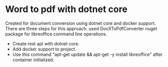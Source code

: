 
# Word to pdf with dotnet core

Created for document conversion using dotnet core and docker support. There are three steps for this approach.
used DocXToPdfConverter nuget package for libreoffice command line operations.

- Create rest api with dotnet core.
- Add docker support to project.
- Use this command "apt-get update && apt-get -y install libreoffice" after container initialized.
